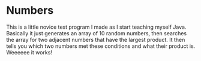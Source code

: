 # Numbers

This is a little novice test program I made as I start teaching myself Java.
Basically it just generates an array of 10 random numbers, then searches the array for two adjacent numbers that have
the largest product. It then tells you which two numbers met these conditions and what their product is. Weeeeee it works!
